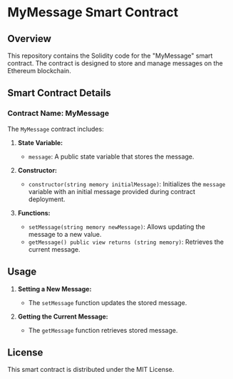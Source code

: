 # MyMessage Smart Contract

## Overview

This repository contains the Solidity code for the "MyMessage" smart contract. The contract is designed to store and manage messages on the Ethereum blockchain.

## Smart Contract Details

### Contract Name: MyMessage

The `MyMessage` contract includes:

1. **State Variable:**
   - `message`: A public state variable that stores the message.

2. **Constructor:**
   - `constructor(string memory initialMessage)`: Initializes the `message` variable with an initial message provided during contract deployment.

3. **Functions:**
   - `setMessage(string memory newMessage)`: Allows updating the message to a new value.
   - `getMessage() public view returns (string memory)`: Retrieves the current message.

## Usage

1. **Setting a New Message:**
   - The `setMessage` function updates the stored message.

2. **Getting the Current Message:**
   - The `getMessage` function retrieves stored message.

## License

This smart contract is distributed under the MIT License.

